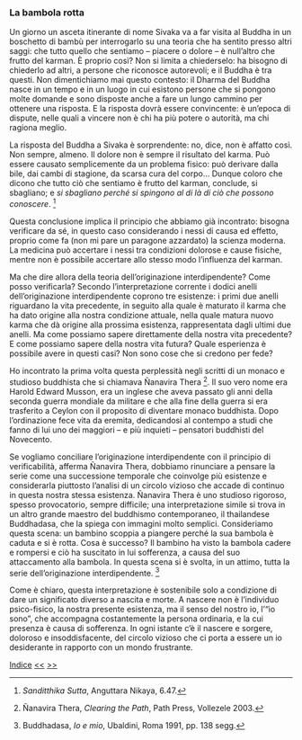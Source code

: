 <link rel="stylesheet" href="../assets/style.css">

### La bambola rotta

Un giorno un asceta itinerante di nome Sivaka va a far visita al Buddha in un boschetto di bambù per interrogarlo su una teoria che ha sentito presso altri saggi: che tutto quello che sentiamo – piacere o dolore – è null’altro che frutto del karman. È proprio così? Non si limita a chiederselo: ha bisogno di chiederlo ad altri, a persone che riconosce autorevoli; e il Buddha è tra questi. Non dimentichiamo mai questo contesto: il Dharma del Buddha nasce in un tempo e in un luogo in cui esistono persone che si pongono molte domande e sono disposte anche a fare un lungo cammino per ottenere una risposta. E la risposta dovrà essere convincente: è un’epoca di dispute, nelle quali a vincere non è chi ha più potere o autorità, ma chi ragiona meglio.

La risposta del Buddha a Sivaka è sorprendente: no, dice, non è affatto così. Non sempre, almeno. Il dolore non è sempre il risultato del karma. Può essere causato semplicemente da un problema fisico: può derivare dalla bile, dai cambi di stagione, da scarsa cura del corpo… Dunque coloro che dicono che tutto ciò che sentiamo è frutto del karman, conclude, si sbagliano; e _si sbagliano perché si spingono al di là di ciò che possono conoscere_. [^28]

Questa conclusione implica il principio che abbiamo già incontrato: bisogna verificare da sé, in questo caso considerando i nessi di causa ed effetto, proprio come fa (non mi pare un paragone azzardato) la scienza moderna. La medicina può accertare i nessi tra condizioni dolorose e cause fisiche, mentre non è possibile accertare allo stesso modo l’influenza del karman.

Ma che dire allora della teoria dell’originazione interdipendente? Come posso verificarla? Secondo l’interpretazione corrente i dodici anelli dell’originazione interdipendente coprono tre esistenze: i primi due anelli riguardano la vita precedente, in seguito alla quale è maturato il karma che ha dato origine alla nostra condizione attuale, nella quale matura nuovo karma che dà origine alla prossima esistenza, rappresentata dagli ultimi due anelli. Ma come possiamo sapere direttamente della nostra vita precedente? E come possiamo sapere della nostra vita futura? Quale esperienza è possibile avere in questi casi? Non sono cose che si credono per fede?

Ho incontrato la prima volta questa perplessità negli scritti di un monaco e studioso buddhista che si chiamava Ñanavira Thera [^29]. Il suo vero nome era Harold Edward Musson, era un inglese che aveva passato gli anni della seconda guerra mondiale da militare e che alla fine della guerra si era trasferito a Ceylon con il proposito di diventare monaco buddhista. Dopo l’ordinazione fece vita da eremita, dedicandosi al contempo a studi che fanno di lui uno dei maggiori – e più inquieti – pensatori buddhisti del Novecento.

Se vogliamo conciliare l’originazione interdipendente con il principio di verificabilità, afferma Ñanavira Thera, dobbiamo rinunciare a pensare la serie come una successione temporale che coinvolge più esistenze e considerarla piuttosto l’analisi di un circolo vizioso che accade di continuo in questa nostra stessa esistenza. Ñanavira Thera è uno studioso rigoroso, spesso provocatorio, sempre difficile; una interpretazione simile si trova in un altro grande maestro del buddhismo contemporaneo, il thailandese Buddhadasa, che la spiega con immagini molto semplici. Consideriamo questa scena: un bambino scoppia a piangere perché la sua bambola è caduta e si è rotta. Cosa è successo? 
Il bambino ha visto la bambola cadere e rompersi e ciò ha suscitato in lui sofferenza, a causa del suo attaccamento alla bambola. In questa scena si è svolta, in un attimo, tutta la serie dell’originazione interdipendente. [^30]

Come è chiaro, questa interpretazione è sostenibile solo a condizione di dare un significato diverso a nascita e morte. A nascere non è l’individuo psico-fisico, la nostra presente esistenza, ma il senso del nostro io, l’“io sono”, che accompagna costantemente la persona ordinaria, e la cui presenza è causa di sofferenza. In ogni istante c’è il nascere e sorgere, doloroso e insoddisfacente, del circolo vizioso che ci porta a essere un io desiderante in rapporto con un mondo frustrante.

[^28]: _Sanditthika Sutta_, Anguttara Nikaya, 6.47.  
[^29]: Ñanavira Thera, _Clearing the Path_, Path Press, Vollezele 2003.
[^30]: Buddhadasa, _Io e mio_, Ubaldini, Roma 1991, pp. 138 segg. 

[Indice](index.md) [<<](la-ruota.md) [>>](a-margine.md)
